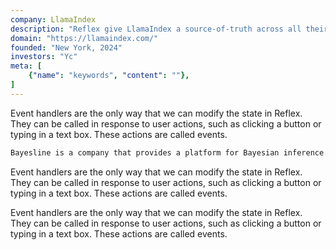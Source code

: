 ```yaml
---
company: LlamaIndex
description: "Reflex give LlamaIndex a source-of-truth across all their work."
domain: "https://llamaindex.com/"
founded: "New York, 2024"
investors: "Yc"
meta: [
    {"name": "keywords", "content": ""},
]
---
```


Event handlers are the only way that we can modify the state in Reflex. They can be called in response to user actions, such as clicking a button or typing in a text box. These actions are called events.

```md quote Steve
Bayesline is a company that provides a platform for Bayesian inference.
```

Event handlers are the only way that we can modify the state in Reflex. They can be called in response to user actions, such as clicking a button or typing in a text box. These actions are called events.

Event handlers are the only way that we can modify the state in Reflex. They can be called in response to user actions, such as clicking a button or typing in a text box. These actions are called events.